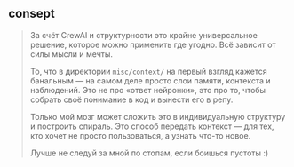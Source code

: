 ##  consept
> За счёт CrewAI и структурности это крайне универсальное решение, которое можно применить где угодно. Всё зависит от силы мысли и мечты.
>
> То, что в директории `misc/context/` на первый взгляд кажется банальным — на самом деле просто слои памяти, контекста и наблюдений. Это не про «ответ нейронки», это про то, чтобы собрать своё понимание в код и вынести его в репу.
>
> Только мой мозг может сложить это в индивидуальную структуру и построить спираль. Это способ передать контекст — для тех, кто хочет не просто пользоваться, а узнать что-то новое.
>
> Лучше не следуй за мной по стопам, если боишься пустоты :)  
